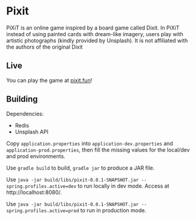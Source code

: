 # Pixit

PiXiT is an online game inspired by a board game called Dixit. In PiXiT instead of using painted cards with dream-like
imagery, users play with artistic photographs (kindly provided by Unsplash). It is not affiliated
with the authors of the original Dixit

## Live

You can play the game at [pixit.fun](https://pixit.fun/)!

## Building

Dependencies:

- Redis
- Unsplash API

Copy `application.properties` into `application-dev.properties` and `application-prod.properties`, then fill the missing
values for the local/dev and prod environments.

Use `gradle build` to build, `gradle jar` to produce a JAR file.

Use `java -jar build/libs/pixit-0.0.1-SNAPSHOT.jar --spring.profiles.active=dev` to run locally in dev mode. Access
at http://localhost:8080/.

Use `java -jar build/libs/pixit-0.0.1-SNAPSHOT.jar --spring.profiles.active=prod` to run in production mode.